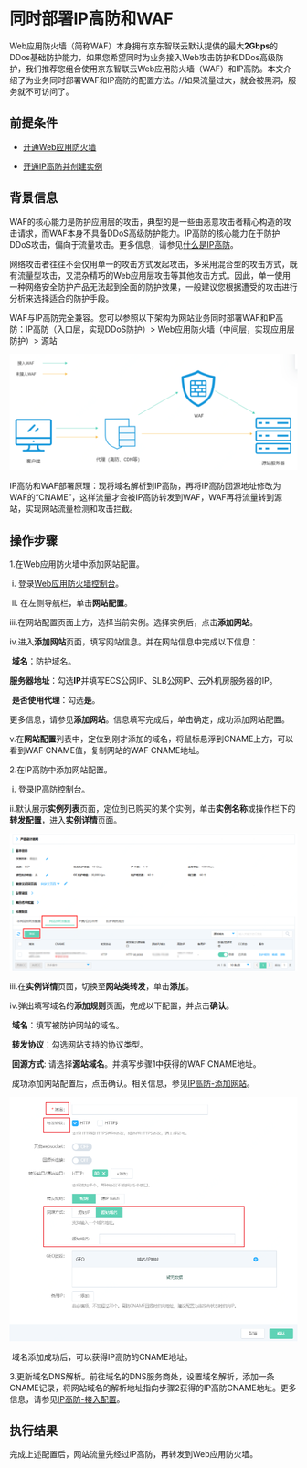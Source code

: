 # 同时部署IP高防和WAF

Web应用防火墙（简称WAF）本身拥有京东智联云默认提供的最大**2Gbps**的DDos基础防护能力，如果您希望同时为业务接入Web攻击防护和DDos高级防护，我们推荐您组合使用京东智联云Web应用防火墙（WAF）和IP高防。本文介绍了为业务同时部署WAF和IP高防的配置方法。//如果流量过大，就会被黑洞，服务就不可访问了。

## 前提条件

- [开通Web应用防火墙](https://docs.jdcloud.com/cn/web-application-firewall/purchase-process)

- [开通IP高防并创建实例](https://docs.jdcloud.com/cn/anti-ddos-pro/create-instance)

## 背景信息

WAF的核心能力是防护应用层的攻击，典型的是一些由恶意攻击者精心构造的攻击请求，而WAF本身不具备DDoS高级防护能力。IP高防的核心能力在于防护DDoS攻击，偏向于流量攻击。更多信息，请参见[什么是IP高防](https://docs.jdcloud.com/cn/anti-ddos-pro/product-overview)。  

网络攻击者往往不会仅用单一的攻击方式发起攻击，多采用混合型的攻击方式，既有流量型攻击，又混杂精巧的Web应用层攻击等其他攻击方式。因此，单一使用一种网络安全防护产品无法起到全面的防护效果，一般建议您根据遭受的攻击进行分析来选择适合的防护手段。

WAF与IP高防完全兼容。您可以参照以下架构为网站业务同时部署WAF和IP高防：IP高防（入口层，实现DDoS防护）> Web应用防火墙（中间层，实现应用层防护）> 源站

![image](../../../../../image/WAF/join-in-WAF/Insert-WAF-agent.png)

IP高防和WAF部署原理：现将域名解析到IP高防，再将IP高防回源地址修改为WAF的“CNAME”，这样流量才会被IP高防转发到WAF，WAF再将流量转到源站，实现网站流量检测和攻击拦截。

## 操作步骤

1.在Web应用防火墙中添加网站配置。

​		i. 登录[Web应用防火墙控制台](https://cloudwaf-console.jdcloud.com/overview/business?start=1595887129926&end=1595890728926)。

​		ii. 在左侧导航栏，单击**网站配置**。

​		iii.在网站配置页面上方，选择当前实例。选择实例后，点击**添加网站**。

​		iv.进入**添加网站**页面，填写网站信息。并在网站信息中完成以下信息：

​			    **域名**：防护域名。

​				**服务器地址**：勾选**IP**并填写ECS公网IP、SLB公网IP、云外机房服务器的IP。

​				**是否使用代理**：勾选**是**。

​				更多信息，请参见**添加网站**。信息填写完成后，单击确定，成功添加网站配置。

​		 v.在**网站配置**列表中，定位到刚才添加的域名，将鼠标悬浮到CNAME上方，可以看到WAF CNAME值，复制网站的WAF CNAME地址。

2.在IP高防中添加网站配置。

​	i. 登录[IP高防控制台](https://ip-anti-console.jdcloud.com/instance-list)。

​	ii.默认展示**实例列表**页面，定位到已购买的某个实例，单击**实例名称**或操作栏下的**转发配置**，进入**实例详情**页面。

![image](../../../../../image/WAF/join-in-WAF/DDoS-Website.png)

​	iii.在**实例详情**页面，切换至**网站类转发**，单击**添加**。

​		   iv.弹出填写域名的**添加规则**页面，完成以下配置，并点击**确认**。

​					**域名**：填写被防护网站的域名。

​					**转发协议**：勾选网站支持的协议类型。

​					**回源方式**: 请选择**源站域名**。并填写步骤1中获得的WAF CNAME地址。

​				   成功添加网站配置后，点击确认。相关信息，参见[IP高防-添加网站](https://docs.jdcloud.com/cn/anti-ddos-pro/web-service-forwarding-rule)。

![image](../../../../../image/WAF/join-in-WAF/DDos-Add-Website.png)

​	域名添加成功后，可以获得IP高防的CNAME地址。

3.更新域名DNS解析。前往域名的DNS服务商处，设置域名解析，添加一条CNAME记录，将网站域名的解析地址指向步骤2获得的IP高防CNAME地址。更多信息，请参见[IP高防-接入配置](https://docs.jdcloud.com/cn/anti-ddos-pro/update-dns-settings)。

## 执行结果

完成上述配置后，网站流量先经过IP高防，再转发到Web应用防火墙。

